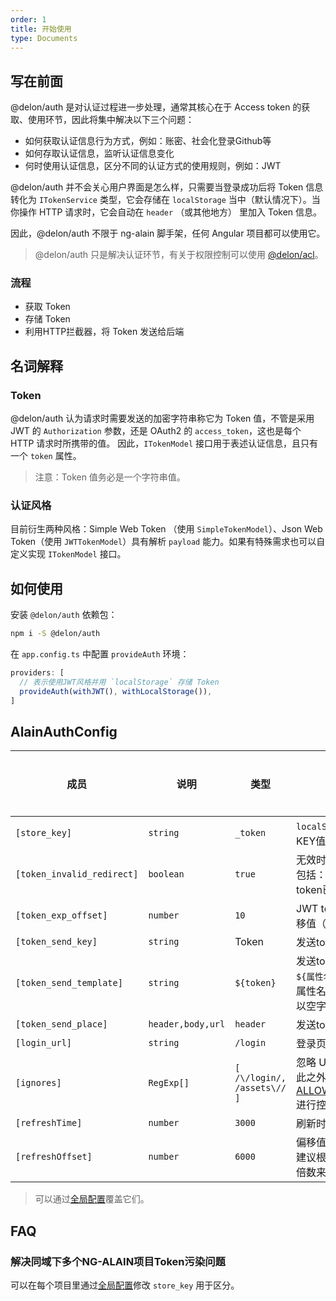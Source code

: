```yaml
---
order: 1
title: 开始使用
type: Documents
---
```


## 写在前面

@delon/auth 是对认证过程进一步处理，通常其核心在于 Access token 的获取、使用环节，因此将集中解决以下三个问题：

+ 如何获取认证信息行为方式，例如：账密、社会化登录Github等
+ 如何存取认证信息，监听认证信息变化
+ 何时使用认证信息，区分不同的认证方式的使用规则，例如：JWT

@delon/auth 并不会关心用户界面是怎么样，只需要当登录成功后将 Token 信息转化为 `ITokenService` 类型，它会存储在 `localStorage` 当中（默认情况下）。当你操作 HTTP 请求时，它会自动在 `header` （或其他地方） 里加入 Token 信息。

因此，@delon/auth 不限于 ng-alain 脚手架，任何 Angular 项目都可以使用它。

> @delon/auth 只是解决认证环节，有关于权限控制可以使用 [@delon/acl](/acl)。

### 流程

- 获取 Token
- 存储 Token
- 利用HTTP拦截器，将 Token 发送给后端

## 名词解释

### Token

@delon/auth 认为请求时需要发送的加密字符串称它为 Token 值，不管是采用 JWT 的 `Authorization` 参数，还是 OAuth2 的 `access_token`，这也是每个 HTTP 请求时所携带的值。 因此，`ITokenModel` 接口用于表述认证信息，且只有一个 `token` 属性。

> 注意：Token 值务必是一个字符串值。

### 认证风格

目前衍生两种风格：Simple Web Token （使用 `SimpleTokenModel`）、Json Web Token（使用 `JWTTokenModel`）具有解析 `payload` 能力。如果有特殊需求也可以自定义实现 `ITokenModel` 接口。

## 如何使用

安装 `@delon/auth` 依赖包：

```bash
npm i -S @delon/auth
```

在 `app.config.ts` 中配置 `provideAuth` 环境：

```typescript
providers: [
  // 表示使用JWT风格并用 `localStorage` 存储 Token
  provideAuth(withJWT(), withLocalStorage()),
]
```

## AlainAuthConfig

| 成员 | 说明 | 类型 | 默认值 | 全局配置 |
|----|----|----|-----|------|
| `[store_key]` | `string` | `_token` | `localStorage` 的存储KEY值 | ✅ |
| `[token_invalid_redirect]` | `boolean` | `true` | 无效时跳转至登录页，包括：无效token值、token已过期（限JWT） | ✅ |
| `[token_exp_offset]` | `number` | `10` | JWT token过期时间偏移值（单位：秒） | ✅ |
| `[token_send_key]` | `string` | Token | 发送token参数名 | ✅ |
| `[token_send_template]` | `string` | `${token}` | 发送token模板，以 `${属性名}` 表示占位符，属性名要确保存在否则以空字符代替 | ✅ |
| `[token_send_place]` | `header,body,url` | `header` | 发送token参数位置 | ✅ |
| `[login_url]` | `string` | `/login` | 登录页路由地址 | ✅ |
| `[ignores]` | `RegExp[]` | `[ /\/login/, /assets\// ]` | 忽略 URL 地址清单，除此之外还可以通过 [ALLOW_ANONYMOUS](/auth/qa/zh) 进行控制是否忽略。 | ✅ |
| `[refreshTime]` | `number` | `3000` | 刷新时长（单位：ms） | ✅ |
| `[refreshOffset]` | `number` | `6000` | 偏移值（单位：ms），建议根据 `refreshTime` 倍数来设置 | ✅ |

> 可以通过[全局配置](/docs/global-config)覆盖它们。

## FAQ

### 解决同域下多个NG-ALAIN项目Token污染问题

可以在每个项目里通过[全局配置](/docs/global-config)修改 `store_key` 用于区分。
